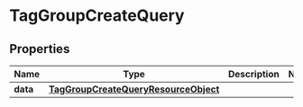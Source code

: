 # TagGroupCreateQuery

## Properties
Name | Type | Description | Notes
------------ | ------------- | ------------- | -------------
**data** | [**TagGroupCreateQueryResourceObject**](TagGroupCreateQueryResourceObject.md) |  | 
